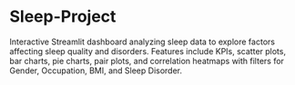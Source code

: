 # Sleep-Project
Interactive Streamlit dashboard analyzing sleep data to explore factors affecting sleep quality and disorders. Features include KPIs, scatter plots, bar charts, pie charts, pair plots, and correlation heatmaps with filters for Gender, Occupation, BMI, and Sleep Disorder.
